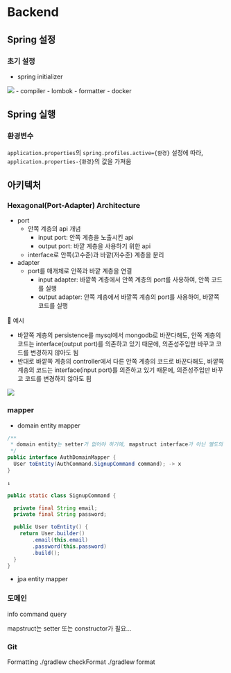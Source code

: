 # Backend
## Spring 설정
### 초기 설정
- spring initializer
<img src="https://github.com/user-attachments/assets/d3aa5c84-39e6-40f0-8e28-5eaad5006282" />
- compiler
- lombok
- formatter
- docker

## Spring 실행
### 환경변수
`application.properties`의 `spring.profiles.active={환경}` 설정에 따라, `application.properties-{환경}`의 값을 가져옴

## 아키텍처
### Hexagonal(Port-Adapter) Architecture
- port
  - 안쪽 계층의 api 개념
      - input port: 안쪽 계층을 노출시킨 api
      - output port: 바깥 계층을 사용하기 위한 api
  - interface로 안쪽(고수준)과 바깥(저수준) 계층을 분리
- adapter
  - port를 매개체로 안쪽과 바깥 계층을 연결
    - input adapter: 바깥쪽 계층에서 안쪽 계층의 port를 사용하여, 안쪽 코드를 실행
    - output adapter: 안쪽 계층에서 바깥쪽 계층의 port를 사용하여, 바깥쪽 코드를 실행

📝 예시
- 바깥쪽 계층의 persistence를 mysql에서 mongodb로 바꾼다해도, 안쪽 계층의 코드는 interface(output port)를 의존하고 있기 때문에, 의존성주입만 바꾸고 코드를 변경하지 않아도 됨
- 반대로 바깥쪽 계층의 controller에서 다른 안쪽 계층의 코드로 바꾼다해도, 바깥쪽 계층의 코드는 interface(input port)를 의존하고 있기 때문에, 의존성주입만 바꾸고 코드를 변경하지 않아도 됨

<img src="https://github.com/user-attachments/assets/b9acc6a5-d802-475d-9c30-4a581ecff306" />



### mapper
- domain entity mapper
```java
/**
 * domain entity는 setter가 없어야 하기에, mapstruct interface가 아닌 별도의 method로 mapping을 처리 (@RequiredConstructor가 없으면 안 만들어지는듯)
 */
public interface AuthDomainMapper {
  User toEntity(AuthCommand.SignupCommand command); -> x
}

↓

public static class SignupCommand {

  private final String email;
  private final String password;

  public User toEntity() {
    return User.builder()
        .email(this.email)
        .password(this.password)
        .build();
  }
}
```

- jpa entity mapper

### 도메인
info
command
query

mapstruct는 setter 또는 constructor가 필요...

### Git
Formatting
./gradlew checkFormat
./gradlew format 
